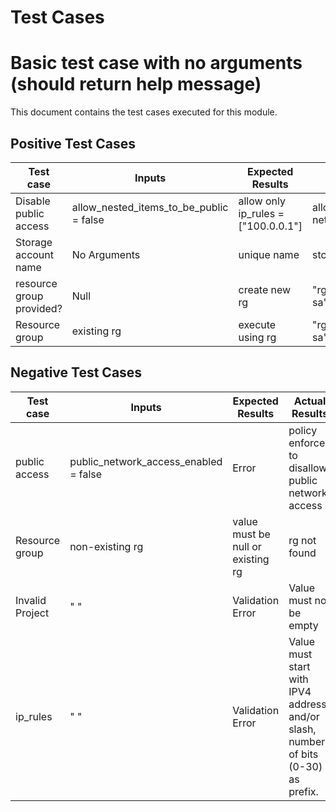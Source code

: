  # Test Cases
 # Basic test case with no arguments (should return help message)

This document contains the test cases executed for this module. 

## Positive Test Cases
|          Test case       |    Inputs   | Expected Results |    Actual Results       | Passed/Failed |
|--------------------------|-------------|------------------|-------------------------|---------------|
| Disable public access    | allow_nested_items_to_be_public = false |allow only ip_rules = ["100.0.0.1"] | allow only bnsf-vm-network | PASSED |
| Storage account name     | No Arguments| unique name |  stcloudopsnonprodsapiyx                                                      | PASSED |
| resource group provided? | Null        | create new rg     | "rg-cloudops-nonprod-sa"                                                | PASSED |
| Resource group           | existing rg | execute using rg  | "rg-cloudops-nonprod-sa"                                                | PASSED |


## Negative Test Cases 

|    Test case      |    Inputs   | Expected Results |      Actual Results              | Passed/Failed |
|  --------------   |------------ |------------------|  ------------------------        |---------------|
| public access |public_network_access_enabled = false | Error | policy enforced to disallow public network access | Failed |
| Resource group | non-existing rg   | value must be null or existing rg | rg not found | FAILED |
| Invalid Project   |     " "           | Validation Error | Value must not be empty          |     Failed    |
| ip_rules     |  " "  | Validation Error | Value must start with IPV4 address and/or slash, number of bits (0-30) as prefix.  |     Failed    |
